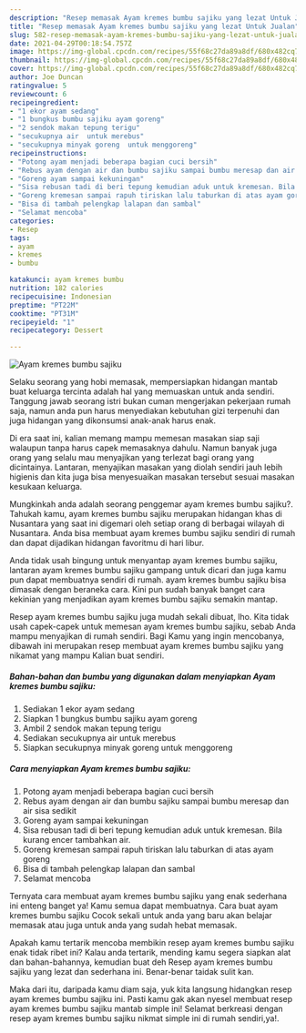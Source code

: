 ```yaml
---
description: "Resep memasak Ayam kremes bumbu sajiku yang lezat Untuk Jualan"
title: "Resep memasak Ayam kremes bumbu sajiku yang lezat Untuk Jualan"
slug: 582-resep-memasak-ayam-kremes-bumbu-sajiku-yang-lezat-untuk-jualan
date: 2021-04-29T00:18:54.757Z
image: https://img-global.cpcdn.com/recipes/55f68c27da89a8df/680x482cq70/ayam-kremes-bumbu-sajiku-foto-resep-utama.jpg
thumbnail: https://img-global.cpcdn.com/recipes/55f68c27da89a8df/680x482cq70/ayam-kremes-bumbu-sajiku-foto-resep-utama.jpg
cover: https://img-global.cpcdn.com/recipes/55f68c27da89a8df/680x482cq70/ayam-kremes-bumbu-sajiku-foto-resep-utama.jpg
author: Joe Duncan
ratingvalue: 5
reviewcount: 6
recipeingredient:
- "1 ekor ayam sedang"
- "1 bungkus bumbu sajiku ayam goreng"
- "2 sendok makan tepung terigu"
- "secukupnya air  untuk merebus"
- "secukupnya minyak goreng  untuk menggoreng"
recipeinstructions:
- "Potong ayam menjadi beberapa bagian cuci bersih"
- "Rebus ayam dengan air dan bumbu sajiku sampai bumbu meresap dan air sisa sedikit"
- "Goreng ayam sampai kekuningan"
- "Sisa rebusan tadi di beri tepung kemudian aduk untuk kremesan. Bila kurang encer tambahkan air."
- "Goreng kremesan sampai rapuh tiriskan lalu taburkan di atas ayam goreng"
- "Bisa di tambah pelengkap lalapan dan sambal"
- "Selamat mencoba"
categories:
- Resep
tags:
- ayam
- kremes
- bumbu

katakunci: ayam kremes bumbu 
nutrition: 182 calories
recipecuisine: Indonesian
preptime: "PT22M"
cooktime: "PT31M"
recipeyield: "1"
recipecategory: Dessert

---
```



![Ayam kremes bumbu sajiku](https://img-global.cpcdn.com/recipes/55f68c27da89a8df/680x482cq70/ayam-kremes-bumbu-sajiku-foto-resep-utama.jpg)

Selaku seorang yang hobi memasak, mempersiapkan hidangan mantab buat keluarga tercinta adalah hal yang memuaskan untuk anda sendiri. Tanggung jawab seorang istri bukan cuman mengerjakan pekerjaan rumah saja, namun anda pun harus menyediakan kebutuhan gizi terpenuhi dan juga hidangan yang dikonsumsi anak-anak harus enak.

Di era  saat ini, kalian memang mampu memesan masakan siap saji walaupun tanpa harus capek memasaknya dahulu. Namun banyak juga orang yang selalu mau menyajikan yang terlezat bagi orang yang dicintainya. Lantaran, menyajikan masakan yang diolah sendiri jauh lebih higienis dan kita juga bisa menyesuaikan masakan tersebut sesuai masakan kesukaan keluarga. 



Mungkinkah anda adalah seorang penggemar ayam kremes bumbu sajiku?. Tahukah kamu, ayam kremes bumbu sajiku merupakan hidangan khas di Nusantara yang saat ini digemari oleh setiap orang di berbagai wilayah di Nusantara. Anda bisa membuat ayam kremes bumbu sajiku sendiri di rumah dan dapat dijadikan hidangan favoritmu di hari libur.

Anda tidak usah bingung untuk menyantap ayam kremes bumbu sajiku, lantaran ayam kremes bumbu sajiku gampang untuk dicari dan juga kamu pun dapat membuatnya sendiri di rumah. ayam kremes bumbu sajiku bisa dimasak dengan beraneka cara. Kini pun sudah banyak banget cara kekinian yang menjadikan ayam kremes bumbu sajiku semakin mantap.

Resep ayam kremes bumbu sajiku juga mudah sekali dibuat, lho. Kita tidak usah capek-capek untuk memesan ayam kremes bumbu sajiku, sebab Anda mampu menyajikan di rumah sendiri. Bagi Kamu yang ingin mencobanya, dibawah ini merupakan resep membuat ayam kremes bumbu sajiku yang nikamat yang mampu Kalian buat sendiri.

<!--inarticleads1-->

##### Bahan-bahan dan bumbu yang digunakan dalam menyiapkan Ayam kremes bumbu sajiku:

1. Sediakan 1 ekor ayam sedang
1. Siapkan 1 bungkus bumbu sajiku ayam goreng
1. Ambil 2 sendok makan tepung terigu
1. Sediakan secukupnya air  untuk merebus
1. Siapkan secukupnya minyak goreng  untuk menggoreng




<!--inarticleads2-->

##### Cara menyiapkan Ayam kremes bumbu sajiku:

1. Potong ayam menjadi beberapa bagian cuci bersih
1. Rebus ayam dengan air dan bumbu sajiku sampai bumbu meresap dan air sisa sedikit
1. Goreng ayam sampai kekuningan
1. Sisa rebusan tadi di beri tepung kemudian aduk untuk kremesan. Bila kurang encer tambahkan air.
1. Goreng kremesan sampai rapuh tiriskan lalu taburkan di atas ayam goreng
1. Bisa di tambah pelengkap lalapan dan sambal
1. Selamat mencoba




Ternyata cara membuat ayam kremes bumbu sajiku yang enak sederhana ini enteng banget ya! Kamu semua dapat membuatnya. Cara buat ayam kremes bumbu sajiku Cocok sekali untuk anda yang baru akan belajar memasak atau juga untuk anda yang sudah hebat memasak.

Apakah kamu tertarik mencoba membikin resep ayam kremes bumbu sajiku enak tidak ribet ini? Kalau anda tertarik, mending kamu segera siapkan alat dan bahan-bahannya, kemudian buat deh Resep ayam kremes bumbu sajiku yang lezat dan sederhana ini. Benar-benar taidak sulit kan. 

Maka dari itu, daripada kamu diam saja, yuk kita langsung hidangkan resep ayam kremes bumbu sajiku ini. Pasti kamu gak akan nyesel membuat resep ayam kremes bumbu sajiku mantab simple ini! Selamat berkreasi dengan resep ayam kremes bumbu sajiku nikmat simple ini di rumah sendiri,ya!.

